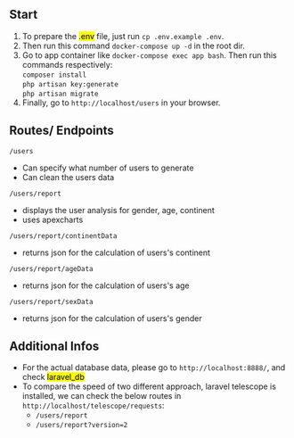 ## Start
1. To prepare the <mark>.env</mark> file, just run `cp .env.example .env`.
2. Then run this command `docker-compose up -d` in the root dir.
3. Go to app container like `docker-compose exec app bash`.
    Then run this commands respectively: \
    `composer install` \
    `php artisan key:generate` \
    `php artisan migrate`
4. Finally, go to `http://localhost/users` in your browser.

## Routes/ Endpoints
`/users`
 - Can specify what number of users to generate
 - Can clean the users data

 `/users/report`
 - displays the user analysis for gender, age, continent
 - uses apexcharts

 `/users/report/continentData`
 - returns json for the calculation of users's continent

`/users/report/ageData`
- returns json for the calculation of users's age

`/users/report/sexData`
- returns json for the calculation of users's gender

## Additional Infos
- For the actual database data, please go to `http://localhost:8888/`, and check <mark>laravel_db</mark>
- To compare the speed of two different approach, laravel telescope is installed,
    we can check the below routes in `http://localhost/telescope/requests`:
    - `/users/report`
    - `/users/report?version=2`

